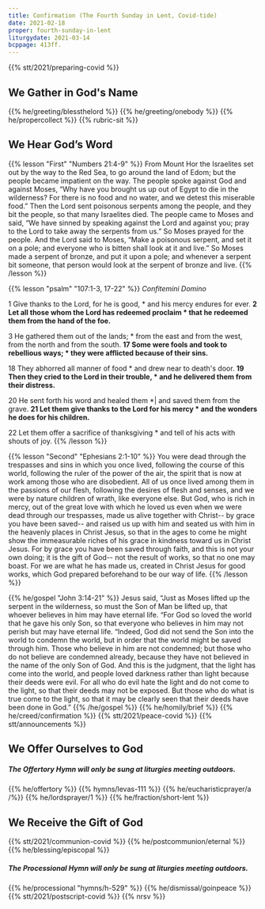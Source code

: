 ```yaml
---
title: Confirmation (The Fourth Sunday in Lent, Covid-tide)
date: 2021-02-18
proper: fourth-sunday-in-lent
liturgydate: 2021-03-14
bcppage: 413ff.
---
```

{{% stt/2021/preparing-covid %}}
## We Gather in God's Name
{{% he/greeting/blessthelord %}}
{{% he/greeting/onebody %}}
{{% he/propercollect %}}
{{% rubric-sit %}}

## We Hear God’s Word
{{% lesson "First" "Numbers 21:4-9" %}}
From Mount Hor the Israelites set out by the way to the Red Sea, to go around the land of Edom; but the people became impatient on the way. The people spoke against God and against Moses, “Why have you brought us up out of Egypt to die in the wilderness? For there is no food and no water, and we detest this miserable food.” Then the Lord sent poisonous serpents among the people, and they bit the people, so that many Israelites died. The people came to Moses and said, “We have sinned by speaking against the Lord and against you; pray to the Lord to take away the serpents from us.” So Moses prayed for the people. And the Lord said to Moses, “Make a poisonous serpent, and set it on a pole; and everyone who is bitten shall look at it and live.” So Moses made a serpent of bronze, and put it upon a pole; and whenever a serpent bit someone, that person would look at the serpent of bronze and live.
{{% /lesson %}}

{{% lesson "psalm" "107:1-3, 17-22" %}}
_Confitemini Domino_

1 Give thanks to the Lord, for he is good, *
and his mercy endures for ever.
**2 Let all those whom the Lord has redeemed proclaim *
that he redeemed them from the hand of the foe.**

3 He gathered them out of the lands; *
from the east and from the west,
	from the north and from the south.
**17 Some were fools and took to rebellious ways; *
they were afflicted because of their sins.**


18 They abhorred all manner of food *
and drew near to death's door.
**19 Then they cried to the Lord in their trouble, *
and he delivered them from their distress.**

20 He sent forth his word and healed them *|
and saved them from the grave.
**21 Let them give thanks to the Lord for his mercy *
and the wonders he does for his children.**

22 Let them offer a sacrifice of thanksgiving *
and tell of his acts with shouts of joy.
{{% /lesson %}}

{{% lesson "Second"  "Ephesians 2:1-10" %}}
You were dead through the trespasses and sins in which you once lived, following the course of this world, following the ruler of the power of the air, the spirit that is now at work among those who are disobedient. All of us once lived among them in the passions of our flesh, following the desires of flesh and senses, and we were by nature children of wrath, like everyone else. But God, who is rich in mercy, out of the great love with which he loved us even when we were dead through our trespasses, made us alive together with Christ-- by grace you have been saved-- and raised us up with him and seated us with him in the heavenly places in Christ Jesus, so that in the ages to come he might show the immeasurable riches of his grace in kindness toward us in Christ Jesus. For by grace you have been saved through faith, and this is not your own doing; it is the gift of God-- not the result of works, so that no one may boast. For we are what he has made us, created in Christ Jesus for good works, which God prepared beforehand to be our way of life.
{{% /lesson %}}

{{% he/gospel "John 3:14-21" %}}
Jesus said, “Just as Moses lifted up the serpent in the wilderness, so must the Son of Man be lifted up, that whoever believes in him may have eternal life.
“For God so loved the world that he gave his only Son, so that everyone who believes in him may not perish but may have eternal life.
“Indeed, God did not send the Son into the world to condemn the world, but in order that the world might be saved through him. Those who believe in him are not condemned; but those who do not believe are condemned already, because they have not believed in the name of the only Son of God. And this is the judgment, that the light has come into the world, and people loved darkness rather than light because their deeds were evil. For all who do evil hate the light and do not come to the light, so that their deeds may not be exposed. But those who do what is true come to the light, so that it may be clearly seen that their deeds have been done in God.”
{{% /he/gospel %}}
{{% he/homily/brief %}}
{{% he/creed/confirmation %}}
{{% stt/2021/peace-covid %}}
{{% stt/announcements %}}

## We Offer Ourselves to God
##### The Offertory Hymn will only be sung at liturgies meeting outdoors.
{{% he/offertory %}}
{{% hymns/levas-111 %}}
{{% he/eucharisticprayer/a /%}}
{{% he/lordsprayer/1 %}}
{{% he/fraction/short-lent %}}

## We Receive the Gift of God
{{% stt/2021/communion-covid %}}
{{% he/postcommunion/eternal %}}
{{% he/blessing/episcopal %}}

##### The Processional Hymn will only be sung at liturgies meeting outdoors.
{{% he/processional "hymns/h-529" %}}
{{% he/dismissal/goinpeace %}}
{{% stt/2021/postscript-covid %}}
{{% nrsv %}}
